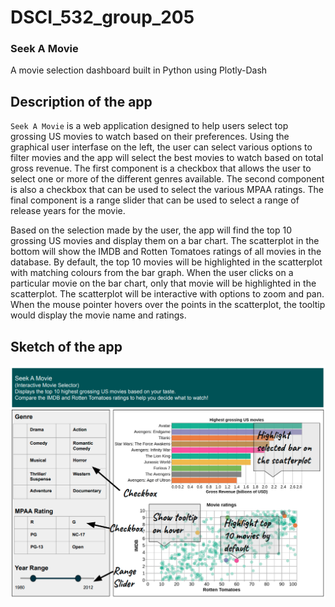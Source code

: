 # DSCI_532_group_205
### Seek A Movie  
A movie selection dashboard built in Python using Plotly-Dash  

## Description of the app
`Seek A Movie` is a web application designed to help users select top grossing US movies to watch based on their preferences. Using the graphical user interfase on the left, the user can select various options to filter movies and the app will select the best movies to watch based on total gross revenue. The first component is a checkbox that allows the user to select one or more of the different genres available. The second component is also a checkbox that can be used to select the various MPAA ratings. The final component is a range slider that can be used to select a range of release years for the movie.   

Based on the selection made by the user, the app will find the top 10 grossing US movies and display them on a bar chart. The scatterplot in the bottom will show the IMDB and Rotten Tomatoes ratings of all movies in the database. By default, the top 10 movies will be highlighted in the scatterplot with matching colours from the bar graph. When the user clicks on a particular movie on the bar chart, only that movie will be highlighted in the scatterplot. The scatterplot will be interactive with options to zoom and pan. When the mouse pointer hovers over the points in the scatterplot, the tooltip would display the movie name and ratings.     

## Sketch of the app
!["sketch"](img/app_sketch.png) 